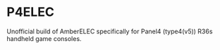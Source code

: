 # P4ELEC
Unofficial build of AmberELEC specifically for Panel4 (type4(v5)) R36s handheld game consoles.
